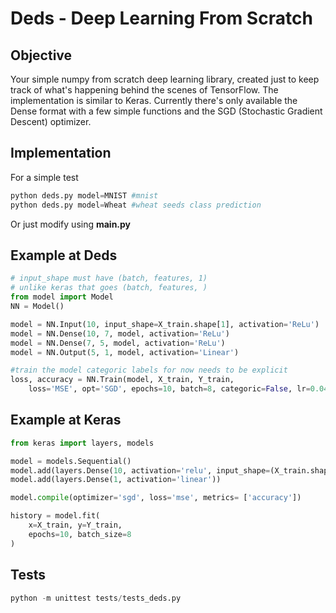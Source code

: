 # Deds - Deep Learning From Scratch

## Objective
Your simple numpy from scratch deep learning library, created just to keep track of what's happening behind the scenes of TensorFlow. The implementation is similar to Keras. Currently there's only available the Dense format with a few simple functions and the SGD (Stochastic Gradient Descent) optimizer.

## Implementation
For a simple test

```python
python deds.py model=MNIST #mnist
python deds.py model=Wheat #wheat seeds class prediction
```

Or just modify using <b>main.py</b>

## Example at Deds
```python
# input_shape must have (batch, features, 1)
# unlike keras that goes (batch, features, )
from model import Model
NN = Model()

model = NN.Input(10, input_shape=X_train.shape[1], activation='ReLu')
model = NN.Dense(10, 7, model, activation='ReLu')
model = NN.Dense(7, 5, model, activation='ReLu')
model = NN.Output(5, 1, model, activation='Linear')

#train the model categoric labels for now needs to be explicit
loss, accuracy = NN.Train(model, X_train, Y_train, 
	loss='MSE', opt='SGD', epochs=10, batch=8, categoric=False, lr=0.04)
```

## Example at Keras
```python
from keras import layers, models

model = models.Sequential()
model.add(layers.Dense(10, activation='relu', input_shape=(X_train.shape[1],)))
model.add(layers.Dense(1, activation='linear'))

model.compile(optimizer='sgd', loss='mse', metrics= ['accuracy'])

history = model.fit(
    x=X_train, y=Y_train, 
    epochs=10, batch_size=8
)

```


## Tests

```python
python -m unittest tests/tests_deds.py
```